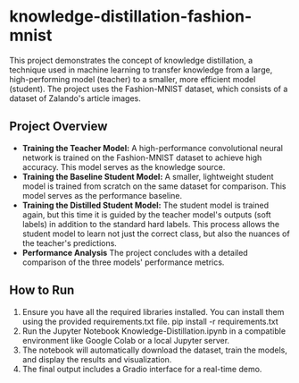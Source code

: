 # knowledge-distillation-fashion-mnist
This project demonstrates the concept of knowledge distillation, a technique used in machine learning to transfer knowledge from a large, high-performing model (teacher) to a smaller, more efficient model (student). The project uses the Fashion-MNIST dataset, which consists of a dataset of Zalando's article images.

## Project Overview
- **Training the Teacher Model:**  A high-performance convolutional neural network is trained on the Fashion-MNIST dataset to achieve high accuracy. This model serves as the knowledge source.
- **Training the Baseline Student Model:**  A smaller, lightweight student model is trained from scratch on the same dataset for comparison. This model serves as the performance baseline.
- **Training the Distilled Student Model:** The student model is trained again, but this time it is guided by the teacher model's outputs (soft labels) in addition to the standard hard labels. This process allows the student model to learn not just the correct class, but also the nuances of the teacher's predictions.
- **Performance Analysis** The project concludes with a detailed comparison of the three models' performance metrics.

## How to Run
1. Ensure you have all the required libraries installed. You can install them using the provided requirements.txt file.
     pip install -r requirements.txt
2. Run the Jupyter Notebook Knowledge-Distillation.ipynb in a compatible environment like Google Colab or a local Jupyter server.
3. The notebook will automatically download the dataset, train the models, and display the results and visualization.
4. The final output includes a Gradio interface for a real-time demo.
